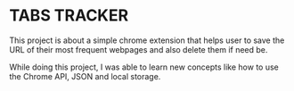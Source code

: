 # TABS TRACKER

This project is about a simple chrome extension that helps user to save the URL
of their most frequent webpages and also delete them if need be.

While doing this project, I was able to learn new  concepts like how to use the Chrome API,
JSON and local storage.